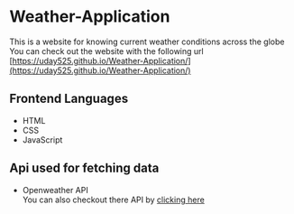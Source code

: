 # Weather-Application
This is a website for knowing current weather conditions across the globe 
You can check out the website with the following url  
[https://uday525.github.io/Weather-Application/](https://uday525.github.io/Weather-Application/)

## Frontend Languages 
* HTML
* CSS
* JavaScript
## Api used for fetching data
* Openweather API<br>
You can also checkout there API by [clicking here](https://openweathermap.org/api)
